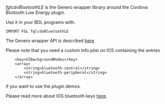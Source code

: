 *fglcdvBluetoothLE* is the Genero wrapper library around the Cordova Bluttooth Low Energy plugin.

Use it in your BDL programs with:

```
IMPORT FGL fglcdvBluetoothLE
```

The Genero wrapper API is described [here](https://rawgit.com/FourjsGenero-Cordova-Plugins/cordova-plugin-bluetoothle/master/fgl/fglcdvBluetoothLE.html)

Please note that you need a custom Info.plist on IOS containing the entries
```
	<key>UIBackgroundModes</key>
	<array>
		<string>bluetooth-central</string>
		<string>bluetooth-peripheral</string>
	</array>
```
if you want to use the plugin demos.

Please read more about IOS bluetooth keys [here](https://developer.apple.com/library/archive/documentation/NetworkingInternetWeb/Conceptual/CoreBluetooth_concepts/CoreBluetoothBackgroundProcessingForIOSApps/PerformingTasksWhileYourAppIsInTheBackground.html).
